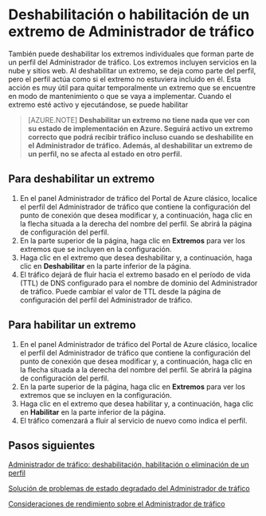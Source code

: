 <properties
   pageTitle="Deshabilitación o habilitación de un extremo del Administrador de tráfico | Microsoft Azure"
   description="Este artículo le ayudará a deshabilitar o habilitar los extremos del perfil de Administrador de tráfico."
   services="traffic-manager"
   documentationCenter="na"
   authors="sdwheeler"
   manager="carmonm"
   editor="tysonn" />
<tags 
   ms.service="traffic-manager"
   ms.devlang="na"
   ms.topic="article"
   ms.tgt_pltfrm="na"
   ms.workload="infrastructure-services"
   ms.date="06/10/2016"
   ms.author="sewhee" />

# Deshabilitación o habilitación de un extremo de Administrador de tráfico

También puede deshabilitar los extremos individuales que forman parte de un perfil del Administrador de tráfico. Los extremos incluyen servicios en la nube y sitios web. Al deshabilitar un extremo, se deja como parte del perfil, pero el perfil actúa como si el extremo no estuviera incluido en él. Esta acción es muy útil para quitar temporalmente un extremo que se encuentre en modo de mantenimiento o que se vaya a implementar. Cuando el extremo esté activo y ejecutándose, se puede habilitar

>[AZURE.NOTE] **Deshabilitar un extremo no tiene nada que ver con su estado de implementación en Azure. Seguirá activo un extremo correcto que podrá recibir tráfico incluso cuando se deshabilite en el Administrador de tráfico. Además, al deshabilitar un extremo de un perfil, no se afecta al estado en otro perfil.**

## Para deshabilitar un extremo

1. En el panel Administrador de tráfico del Portal de Azure clásico, localice el perfil del Administrador de tráfico que contiene la configuración del punto de conexión que desea modificar y, a continuación, haga clic en la flecha situada a la derecha del nombre del perfil. Se abrirá la página de configuración del perfil.
1. En la parte superior de la página, haga clic en **Extremos** para ver los extremos que se incluyen en la configuración.
1. Haga clic en el extremo que desea deshabilitar y, a continuación, haga clic en **Deshabilitar** en la parte inferior de la página.
1. El tráfico dejará de fluir hacia el extremo basado en el período de vida (TTL) de DNS configurado para el nombre de dominio del Administrador de tráfico. Puede cambiar el valor de TTL desde la página de configuración del perfil del Administrador de tráfico.

## Para habilitar un extremo


1. En el panel Administrador de tráfico del Portal de Azure clásico, localice el perfil del Administrador de tráfico que contiene la configuración del punto de conexión que desea modificar y, a continuación, haga clic en la flecha situada a la derecha del nombre del perfil. Se abrirá la página de configuración del perfil.
1. En la parte superior de la página, haga clic en **Extremos** para ver los extremos que se incluyen en la configuración.
1. Haga clic en el extremo que desea habilitar y, a continuación, haga clic en **Habilitar** en la parte inferior de la página.
1. El tráfico comenzará a fluir al servicio de nuevo como indica el perfil.

## Pasos siguientes

[Administrador de tráfico: deshabilitación, habilitación o eliminación de un perfil](disable-enable-or-delete-a-profile.md)

[Solución de problemas de estado degradado del Administrador de tráfico](traffic-manager-troubleshooting-degraded.md)

[Consideraciones de rendimiento sobre el Administrador de tráfico](traffic-manager-performance-considerations.md)

<!---HONumber=AcomDC_0824_2016-->